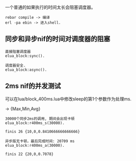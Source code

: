 一个普通的如果执行的时间太长会阻塞调度器。

```
rebar compile -> 编译
erl -pa ebin -> 进入shell.
```


## 同步和异步nif的时间对调度器的阻塞

```
直接阻塞调度器
elua_block:sync().
```


```
调度器安全.
elua_block:async().
```


## 2ms nif的并发测试

可以在lua/block_400ms.lua中修改sleep的第1个参数作为处理ms.

-> {Max,Min,Avg}

```
30000个同步2ms的调用, 期间会出现卡顿
elua_block:r400ms_s(30000).

finis 26 {10,0,0.8410666666666666}
```

```
异步版无卡顿，最后完成时间: 20709 ms
elua_block:r400ms_a(30000).

finis 22 {20,0,0.7078}
```
